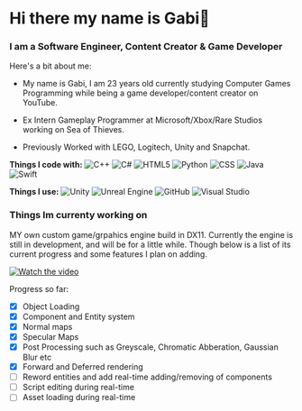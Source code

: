 # Hi there my name is Gabi👋 #
### I am a Software Engineer, Content Creator & Game Developer ###

Here's a bit about me:

- My name is Gabi, I am 23 years old currently studying Computer Games Programming while being a game developer/content creator on YouTube.
* Ex Intern Gameplay Programmer at Microsoft/Xbox/Rare Studios working on Sea of Thieves.
+ Previously Worked with LEGO, Logitech, Unity and Snapchat.

**Things I code with:**
 <img alt="C++" src="https://img.shields.io/badge/-C++-blue?logo=cplusplus" />
 <img alt="C#" src="https://img.shields.io/badge/-Csharp-764ABC?style=flat-square&logo=csharp&logoColor=whites" />
 <img alt="HTML5" src="https://img.shields.io/badge/-HTML5-E34F26?style=flat-square&logo=html5&logoColor=white" />
 <img alt="Python" src="https://img.shields.io/badge/python-3670A0?style=flat-square&logo=python&logoColor=ffdd54" />
 <img alt="CSS" src="https://img.shields.io/badge/CSS3-1572B6?style=flat-square&logo=css3&logoColor=white" />
 <img alt="Java" src="https://img.shields.io/badge/Java-ED8B00?style=flat-square&logo=openjdk&logoColor=white" />
 ![Swift](https://img.shields.io/badge/swift-F54A2A?style=flat-squaree&logo=swift&logoColor=white)

**Things I use:**
 ![Unity](https://img.shields.io/badge/unity-%23000000.svg?style=flat-square&logo=unity&logoColor=white)
 ![Unreal Engine](https://img.shields.io/badge/unrealengine-%23313131.svg?style=flat-square&logo=unrealengine&logoColor=white)
 ![GitHub](https://img.shields.io/badge/github-%23121011.svg?style=flat-square&logo=github&logoColor=white)
 ![Visual Studio](https://img.shields.io/badge/Visual%20Studio-5C2D91.svg?style=flat-square&logo=visual-studio&logoColor=white)

### Things Im currenty working on ###
MY own custom game/grpahics engine build in DX11. Currently the engine is still in development, and will be for a little while. 
Though below is a list of its current progress and some features I plan on adding.

[![Watch the video](https://img.youtube.com/vi/faSjTu1xrWQ/maxresdefault.jpg)](https://www.youtube.com/watch?v=faSjTu1xrWQ)

Progress so far:
- [x] Object Loading
- [x] Component and Entity system
- [x] Normal maps
- [x] Specular Maps
- [x] Post Processing such as Greyscale, Chromatic Abberation, Gaussian Blur etc
- [x] Forward and Deferred rendering
- [ ] Reword entities and add real-time adding/removing of components
- [ ] Script editing during real-time
- [ ] Asset loading during real-time
